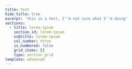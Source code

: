 ```yaml
---
title: test
hide_title: true
excerpt: 'this is a test, I''m not sure what I''m doing'
sections:
  - title: lorem-ipsum
    section_id: lorem-ipsum
    subtitle: lorem-ipsum
    col_number: three
    is_numbered: false
    grid_items: []
    type: section_grid
template: advanced
---
```

